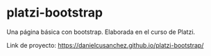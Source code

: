 # platzi-bootstrap

Una página básica con bootstrap. Elaborada en el curso de Platzi.

Link de proyecto: https://danielcusanchez.github.io/platzi-bootstrap/
